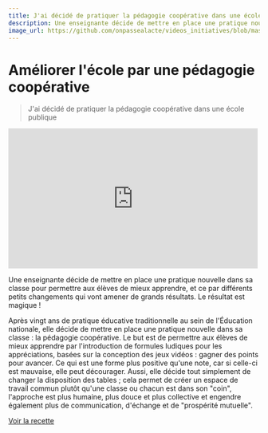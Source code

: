 ```yaml
---
title: J'ai décidé de pratiquer la pédagogie coopérative dans une école publique
description: Une enseignante décide de mettre en place une pratique nouvelle dans sa classe pour permettre aux élèves de mieux apprendre, et ce par différents petits changements qui vont amener de grands résultats.
image_url: https://github.com/onpassealacte/videos_initiatives/blob/master/media/pedagogie_cooperative.jpg?raw=true
---
```


# Améliorer l'école par une pédagogie coopérative

> J'ai décidé de pratiquer la pédagogie coopérative dans une école publique

<div>
<iframe src="https://player.vimeo.com/video/131476633" width="500" height="281" frameborder="0"></iframe>
</div>

Une enseignante décide de mettre en place une pratique nouvelle dans sa classe pour permettre aux élèves de mieux apprendre, et ce par différents petits changements qui vont amener de grands résultats. Le résultat est magique ! 

Après vingt ans de pratique éducative traditionnelle au sein de l'Éducation nationale, elle décide de mettre en place une pratique nouvelle dans sa classe : la pédagogie coopérative. Le but est de permettre aux élèves de mieux apprendre par l'introduction de formules ludiques pour les appréciations, basées sur la conception des jeux vidéos : gagner des points pour avancer. Ce qui est une forme plus positive qu'une note, car si celle-ci est mauvaise, elle peut décourager. Aussi, elle décide tout simplement de changer la disposition des tables ; cela permet de créer un espace de travail commun plutôt qu'une classe ou chacun est dans son "coin", l'approche est plus humaine, plus douce et plus collective et engendre également plus de communication, d'échange et de "prospérité mutuelle".

[Voir la recette](http://www.onpassealacte.fr/recettes_coup_de_coeur_en_savoir_plus.php?r=86214489152)

